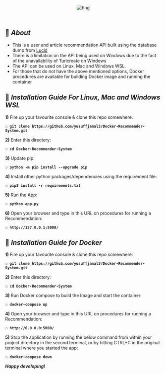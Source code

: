 <div align="center">

![hng](https://res.cloudinary.com/iambeejayayo/image/upload/v1554240066/brand-logo.png)

<br>

</div>

## :page_with_curl: _About_
- This is a user and article recommendation API built using the database dump from [Lucid]()
- There is a limitation on the API being used on Windows due to the fact of the unavailability of Turicreate on Windows
- The API can be used on Linux, Mac and Windows WSL.
- For those that do not have the above mentioned options, Docker procedures are available for building Docker image and running the container

## :page_with_curl: _Installation Guide For Linux, Mac and Windows WSL_

**1)** Fire up your favourite console & clone this repo somewhere:

__`❍ git clone https://github.com/yusuffjamal3/Docker-Recommender-System.git`__

**2)** Enter this directory:

__`❍ cd Docker-Recommender-System`__

**3)** Update pip:

__`❍ python -m pip install --upgrade pip`__

**4)** Install other python packages/dependencies using the requirement file:

__`❍ pip3 install -r requirements.txt`__

**5)** Run the App:

__`❍ python app.py`__

**6)** Open your browser and type in this URL on procedures for running a Recommendation:

__`❍ http://127.0.0.1:5000/`__


## :page_with_curl: _Installation Guide for Docker_

**1)** Fire up your favourite console & clone this repo somewhere:

__`❍ git clone https://github.com/yusuffjamal3/Docker-Recommender-System.git`__

**2)** Enter this directory:

__`❍ cd Docker-Recommender-System`__

**3)** Run Docker compose to build the Image and start the container:

__`❍ docker-compose up`__

**4)** Open your browser and type in this URL on procedures for running a Recommendation:

__`❍ http://0.0.0.0:5000/`__

**5)** Stop the application by running the below command from within your project directory in the second terminal, or by hitting CTRL+C in the original terminal where you started the app:

__`❍ docker-compose down`__

__*Happy developing!*__